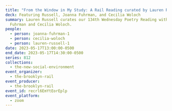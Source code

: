 ```yaml
---
title: "From the Window in My Study: A Rail Reading curated by Lauren Russell"
deck: Featuring Russell, Joanna Fuhrman, and Cecilia Woloch
summary: Lauren Russell curates our 134th Wednesday Poetry Reading with Joanna
  Fuhrman and Cecilia Woloch.
people:
  - person: joanna-fuhrman-1
  - person: cecilia-woloch
  - person: lauren-russell-1
date: 2023-05-17T13:00:00-0500
end_date: 2023-05-17T14:30:00-0500
series: 812
collections:
  - the-new-social-environment
event_organizer:
  - the-brooklyn-rail
event_producer:
  - the-brooklyn-rail
event_id: recrl6EmYtEorEplp
event_platform:
  - zoom
---
```

